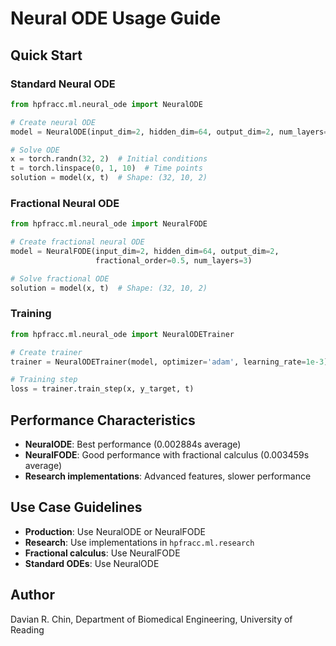 # Neural ODE Usage Guide

## Quick Start

### Standard Neural ODE
```python
from hpfracc.ml.neural_ode import NeuralODE

# Create neural ODE
model = NeuralODE(input_dim=2, hidden_dim=64, output_dim=2, num_layers=3)

# Solve ODE
x = torch.randn(32, 2)  # Initial conditions
t = torch.linspace(0, 1, 10)  # Time points
solution = model(x, t)  # Shape: (32, 10, 2)
```

### Fractional Neural ODE
```python
from hpfracc.ml.neural_ode import NeuralFODE

# Create fractional neural ODE
model = NeuralFODE(input_dim=2, hidden_dim=64, output_dim=2, 
                   fractional_order=0.5, num_layers=3)

# Solve fractional ODE
solution = model(x, t)  # Shape: (32, 10, 2)
```

### Training
```python
from hpfracc.ml.neural_ode import NeuralODETrainer

# Create trainer
trainer = NeuralODETrainer(model, optimizer='adam', learning_rate=1e-3)

# Training step
loss = trainer.train_step(x, y_target, t)
```

## Performance Characteristics

- **NeuralODE**: Best performance (0.002884s average)
- **NeuralFODE**: Good performance with fractional calculus (0.003459s average)
- **Research implementations**: Advanced features, slower performance

## Use Case Guidelines

- **Production**: Use NeuralODE or NeuralFODE
- **Research**: Use implementations in `hpfracc.ml.research`
- **Fractional calculus**: Use NeuralFODE
- **Standard ODEs**: Use NeuralODE

## Author

Davian R. Chin, Department of Biomedical Engineering, University of Reading
